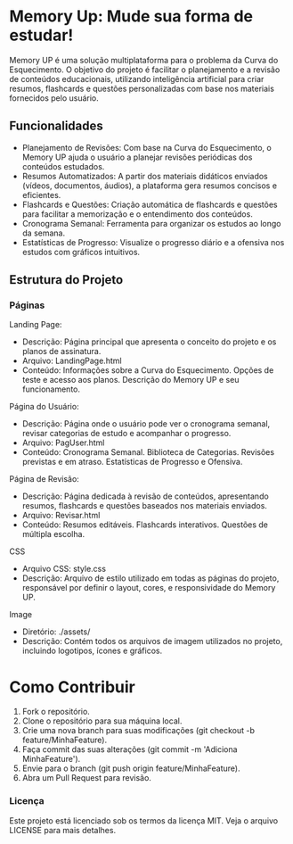 
# Memory Up: Mude sua forma de estudar!

Memory UP é uma solução multiplataforma para o problema da Curva do Esquecimento. O objetivo do projeto é facilitar o planejamento e a revisão de conteúdos educacionais, utilizando inteligência artificial para criar resumos, flashcards e questões personalizadas com base nos materiais fornecidos pelo usuário.

## Funcionalidades 
- Planejamento de Revisões: Com base na Curva do Esquecimento, o Memory UP ajuda o usuário a planejar revisões periódicas dos conteúdos estudados.
- Resumos Automatizados: A partir dos materiais didáticos enviados (vídeos, documentos, áudios), a plataforma gera resumos concisos e eficientes.
- Flashcards e Questões: Criação automática de flashcards e questões para facilitar a memorização e o entendimento dos conteúdos.
- Cronograma Semanal: Ferramenta para organizar os estudos ao longo da semana.
- Estatísticas de Progresso: Visualize o progresso diário e a ofensiva nos estudos com gráficos intuitivos.

## Estrutura do Projeto
### Páginas
Landing Page:

- Descrição: Página principal que apresenta o conceito do projeto e os planos de assinatura.
- Arquivo: LandingPage.html
- Conteúdo: Informações sobre a Curva do Esquecimento. Opções de teste e acesso aos planos. Descrição do Memory UP e seu funcionamento.

Página do Usuário:

- Descrição: Página onde o usuário pode ver o cronograma semanal, revisar categorias de estudo e acompanhar o progresso.
- Arquivo: PagUser.html
- Conteúdo: Cronograma Semanal. Biblioteca de Categorias.  Revisões previstas e em atraso. Estatísticas de Progresso e Ofensiva.

Página de Revisão:

- Descrição: Página dedicada à revisão de conteúdos, apresentando resumos, flashcards e questões baseados nos materiais enviados.
- Arquivo: Revisar.html
- Conteúdo: Resumos editáveis. Flashcards interativos. Questões de múltipla escolha.

CSS
- Arquivo CSS: style.css
- Descrição: Arquivo de estilo utilizado em todas as páginas do projeto, responsável por definir o layout, cores, e responsividade do Memory UP.

Image
- Diretório: ./assets/
- Descrição: Contém todos os arquivos de imagem utilizados no projeto, incluindo logotipos, ícones e gráficos.

# Como Contribuir
1. Fork o repositório.
2. Clone o repositório para sua máquina local.
3. Crie uma nova branch para suas modificações (git checkout -b feature/MinhaFeature).
4. Faça commit das suas alterações (git commit -m 'Adiciona MinhaFeature').
5. Envie para o branch (git push origin feature/MinhaFeature).
6. Abra um Pull Request para revisão.

### Licença
Este projeto está licenciado sob os termos da licença MIT. Veja o arquivo LICENSE para mais detalhes.

